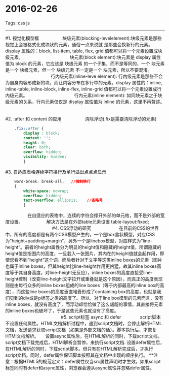 ﻿
# 2016-02-26
Tags: css js 

---

#1. 视觉化模型框
　　　　　块级元素(blocking-levelelement):块级元素是那些视觉上会被格式化成块状的元素，通俗一点来说就 是那些会换新行的元素。display 属性的：block, list-item, table, flex, grid 值都可以将一个元素设置成块级元素。
　　　　　
　　　　　块元素(block element):块元素是 display 属性值为 block 的元素，它应该是 块级元素 的一个子集，而不是等同的，一个 块元素 是一个 块级元素，但一个 块级元素 不一定是一个 块元素，所以不要混淆。
　　　　　
　　　　　行内级元素(inline-leve  element):  行内级元素是那些不会为自身内容形成新的块，而让内容分布在多行中的元素。display 属性的：inline, inline-table, inline-block, inline-flex, inline-grid 值都可以将一个元素设置成行内级元素。
　　　　　
　　　　　行内元素(inline element): 如同块元素之于块级元素的关系，行内元素仅仅是 display 属性值为 inline 的元素，这里不再赘述。
　　　　　

#2. :after 和 content 的应用
　　　　　清除浮动(.fix是需要清除浮动的元素)
```css
    .fix::after {
        display : block;
        content: '';
        height: 0;
        clear: both;
        overflow: hidden;
        visibility: hidden;
        }
```

#3. 自适应表格连续字符换行及单行溢出点点点显示 
```css
    word-break: break-all;   //强制换行
    {
        white-space: nowrap;
        overflow: hidden;
        text-overflow: ellipsis;    //省略号
        }
```
　　　　　在自适应的表格中，连续的字符会撑开外部的单元格，而不是外部的宽度设置。
　　　　　解决方法是在外部table元素设置 table-layout:fixed;
　　　　　
　　　　　
#4. CSS浮动的研究
　　　　　　在目前的CSS的世界中，所有的高度都是有两个CSS模型产生的，一个是box盒状模型，对应CSS为”height+padding+margin”，另外一个是linebox模型，对应样式为”line-height”。前者的height属性分为明显的height值和隐藏的height值，所谓隐藏的height值是指图片的高度，一旦载入一张图片，其内在的height值就会起作用，即使您看不到”height”这个词。而后者针对于文字等这类inline boxes的元素（图片也属于inline boxes，但其height比line-height作用更凶猛，故其inline boxes高度等于其自身高度，对line-height无反应），inline boxes的高度直接受line-height控制（改变line-height文字拉开或重叠就是这个原因），而真正的高度表现则是由每行众多的inline boxes组成的line boxes（等于内部最高的inline box的高度），而这些line boxes的高度垂直堆叠形成了containing box的高度，也就是我们见到的div或是p标签之类的高度了。所以，对于line box模型的元素而言，没有inline boxes，就没有高度了，而浮动却恰恰做了这么龌龊的事情，其直接将元素的inline boxes也破坏了，于是这些元素也就没有了高度。
　　　　　　
　　　　　　
#5. script标签 async 和 defer
　　　　script脚本不设置任何属性。HTML文档解析过程中，遇到script文档时，会停止解析HTML文档，发送请求获取script文档（如果是外部文档的话）。脚本执行后，才恢复HTMl文档解析。　　设置async属性后，在HTML解析的同时，下载script文档。script文档下载完成后，HTMl解析会暂停，来执行script文档.                     设置defer属性后，在HTML解析的同时，下载script脚本。但只有在HTML解析完成后，才执行script文档。同时，defer属性保证脚本按照其在文档中出现的顺序执行。
**注意：根据HTML5的规范定义：defer属性仅当src属性声明时才生效。如果script标签同时有defer和async属性，浏览器会遵从async属性并忽略defer属性。
　


